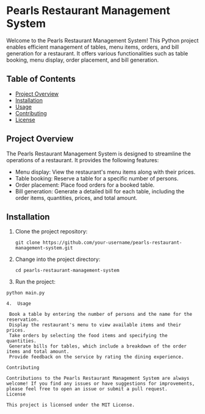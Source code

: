 # Pearls Restaurant Management System

Welcome to the Pearls Restaurant Management System! This Python project enables efficient management of tables, menu items, orders, and bill generation for a restaurant. It offers various functionalities such as table booking, menu display, order placement, and bill generation.

## Table of Contents

- [Project Overview](#project-overview)
- [Installation](#installation)
- [Usage](#usage)
- [Contributing](#contributing)
- [License](#license)

## Project Overview

The Pearls Restaurant Management System is designed to streamline the operations of a restaurant. It provides the following features:

- Menu display: View the restaurant's menu items along with their prices.
- Table booking: Reserve a table for a specific number of persons.
- Order placement: Place food orders for a booked table.
- Bill generation: Generate a detailed bill for each table, including the order items, quantities, prices, and total amount.

## Installation

1. Clone the project repository:

   ```shell
   git clone https://github.com/your-username/pearls-restaurant-management-system.git
   
2. Change into the project directory:

   ```shell
   cd pearls-restaurant-management-system

3.  Run the project:
 
   ```shell
   python main.py

4.  Usage

    Book a table by entering the number of persons and the name for the reservation.
    Display the restaurant's menu to view available items and their prices.
    Take orders by selecting the food items and specifying the quantities.
    Generate bills for tables, which include a breakdown of the order items and total amount.
    Provide feedback on the service by rating the dining experience.

Contributing

Contributions to the Pearls Restaurant Management System are always welcome! If you find any issues or have suggestions for improvements, please feel free to open an issue or submit a pull request.
License

This project is licensed under the MIT License.
